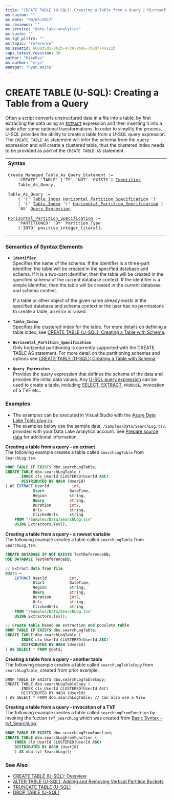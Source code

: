 ```yaml
---
title: "CREATE TABLE (U-SQL): Creating a Table from a Query | Microsoft Docs"
ms.custom: ""
ms.date: "09/05/2017"
ms.reviewer: ""
ms.service: "data-lake-analytics"
ms.suite: ""
ms.tgt_pltfrm: ""
ms.topic: "reference"
ms.assetid: 6608d5d1-0b2b-47c0-9b86-7b6d7744121b
caps.latest.revision: 30
author: "MikeRys"
ms.author: "mrys"
manager: "Ryan.Waite"
---
```

# CREATE TABLE (U-SQL): Creating a Table from a Query
Often a script converts unstructured data in a file into a table, by first extracting the data using an [`EXTRACT`](extract-expression-u-sql.md) expression and then inserting it into a table after some optional transformations. In order to simplify the process, U-SQL provides the ability to create a table from a U-SQL query expression. The `CREATE TABLE AS` statement will infer the schema from the query expression and will create a clustered table, thus the clustered index needs to be provided as part of the `CREATE TABLE AS` statement.  
  
<table><th align="left">Syntax</th><tr><td><pre>
Create_Managed_Table_As_Query_Statement :=                                                               
    'CREATE' 'TABLE' ['IF' 'NOT' 'EXISTS'] <a href="#ident">Identifier</a>  
    Table_As_Query.<br />
Table_As_Query :=  
    ( '(' <a href="#table_index">Table_Index</a> <a href="#h_partition_spec">Horizontal_Partition_Specification</a> ')'  
    | '(' <a href="#table_index">Table_Index</a> ')' <a href="#h_partition_spec">Horizontal_Partition_Specification</a> )  
    'AS' <a href="#qry_exp">Query_Expression</a><br />
<a href="#h_partition_spec">Horizontal_Partition_Specification</a> :=   
    'PARTITIONED' 'BY' Partition_Type  
    ['INTO' positive_integer_literal].
</pre></td></tr></table>

  
### Semantics of Syntax Elements  
-  <a name="ident"></a>**`Identifier`**   
  Specifies the name of the schema. If the Identifier is a three-part identifier, the table will be created in the specified database and schema. If it is a two-part identifier, then the table will be created in the specified schema of the current database context. If the identifier is a simple identifier, then the table will be created in the current database and schema context.  
  
    If a table or other object of the given name already exists in the specified database and schema context or the user has no permissions to create a table, an error is raised.   
  
- <a name="table_index"></a>**`Table_Index`**  
  Specifies the clustered index for the table. For more details on defining a table index, see [CREATE TABLE (U-SQL): Creating a Table with Schema](create-table-u-sql-creating-a-table-with-schema.md).  
  
-  <a name="h_partition_spec"></a>**`Horizontal_Partition_Specification`**   
    Only horizontal partitioning is currently supported with the CREATE TABLE AS statement. For more detail on the partitioning schemes and options see [CREATE TABLE (U-SQL): Creating a Table with Schema](create-table-u-sql-creating-a-table-with-schema.md).  
      
-  <a name="qry_exp"></a>**`Query_Expression`**    
   Provides the query expression that defines the schema of the data and provides the initial data values. Any [U-SQL query expression](query-statements-and-expressions-u-sql.md) can be used to create a table, including [SELECT](select-expression-u-sql.md), [EXTRACT](extract-expression-u-sql.md), `PRODUCE`, invocation of a TVF etc..  
  
### Examples    
- The examples can be executed in Visual Studio with the [Azure Data Lake Tools plug-in](https://www.microsoft.com/download/details.aspx?id=49504).  
- The examples below use the sample data, `/Samples/Data/SearchLog.tsv`, provided with your Data Lake Analytics account. See [Prepare source data](https://docs.microsoft.com/azure/data-lake-analytics/data-lake-analytics-get-started-portal#prepare-source-data) for additional information.

**Creating a table from a query - an extract**   
The following example creates a table called `searchLogTable` from `SearchLog.tsv`.
```sql
DROP TABLE IF EXISTS dbo.searchLogTable;
CREATE TABLE dbo.searchLogTable (
       INDEX clx_UserId CLUSTERED(UserId ASC) 
       DISTRIBUTED BY HASH (UserId)
) AS EXTRACT UserId          int,
            Start           DateTime,
            Region          string,
            Query           string,
            Duration        int?,
            Urls            string,
            ClickedUrls     string
    FROM "/Samples/Data/SearchLog.tsv"
    USING Extractors.Tsv();
```

**Creating a table from a query - a rowset variable**   
The following example creates a table called `searchLogTable` from `SearchLog.tsv`.
```sql
CREATE DATABASE IF NOT EXISTS TestReferenceDB; 
USE DATABASE TestReferenceDB;

// Extract data from file
@data = 
    EXTRACT UserId          int,
            Start           DateTime,
            Region          string,
            Query           string,
            Duration        int?,
            Urls            string,
            ClickedUrls     string
    FROM "/Samples/Data/SearchLog.tsv"
    USING Extractors.Tsv();

// Create table based on extraction and populate table
DROP TABLE IF EXISTS dbo.searchLogTable;
CREATE TABLE dbo.searchLogTable (
       INDEX clx_UserId CLUSTERED(UserId ASC) 
       DISTRIBUTED BY HASH (UserId)
) AS SELECT * FROM @data; 
```

**Creating a table from a query - another table**  
The following example creates a table called `searchLogTableCopy` from `searchLogTable`, created from prior example.
```
DROP TABLE IF EXISTS dbo.searchLogTableCopy;
CREATE TABLE dbo.searchLogTableCopy (
       INDEX clx_UserId CLUSTERED(UserId ASC) 
       DISTRIBUTED BY HASH (UserId)
) AS SELECT * FROM dbo.searchLogTable; // Can also use a View
```

**Creating a table from a query - invocation of a TVF**  
The following example creates a table called `searchLogFromFunction` by invoking the fuction `tvf_SearchLog` which was created from [Basic Syntax - tvf_SearchLog](create-function-u-sql-table-valued-function.md#tvf_SearchLog).
```sql
DROP TABLE IF EXISTS dbo.searchLogFromFunction;
CREATE TABLE dbo.searchLogFromFunction (
    INDEX clx_UserId CLUSTERED(UserId ASC)
    DISTRIBUTED BY HASH (UserId) 
    ) AS dbo.tvf_SearchLog();
```

  
### See Also  
* [CREATE TABLE (U-SQL): Overview](create-table-u-sql-overview.md)  
* [ALTER TABLE (U-SQL): Adding and Removing Vertical Partition Buckets](alter-table-u-sql-adding-and-removing-vertical-partition-buckets.md)
* [TRUNCATE TABLE (U-SQL)](truncate-table-u-sql.md)
* [DROP TABLE (U-SQL)](drop-table-u-sql.md)   
